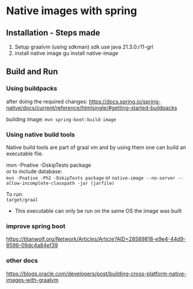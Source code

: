 # Native images with spring

## Installation - Steps made

1. Setup graalvm
   (using sdkman) sdk use java 21.3.0.r11-grl 
2. install native image
   gu install native-image

## Build and Run 

### Using buildpacks

after doing the required changes:
https://docs.spring.io/spring-native/docs/current/reference/htmlsingle/#getting-started-buildpacks

building image:
`mvn spring-boot:build-image`



### Using native build tools
Native build tools are part of graal vm and by using them one can build an executable file. 

mvn -Pnative -DskipTests package  
or to include database:  
`mvn -Pnative -Ph2 -DskipTests package` or
`native-image --no-server --allow-incomplete-classpath -jar (jarfile) `

To run:  
`target/graal`

- This executable can only be run on the same OS the image was built

### improve spring boot
https://titanwolf.org/Network/Articles/Article?AID=28589818-e9e4-44d9-8596-09dc4a84ef39

### other docs 
https://blogs.oracle.com/developers/post/building-cross-platform-native-images-with-graalvm
